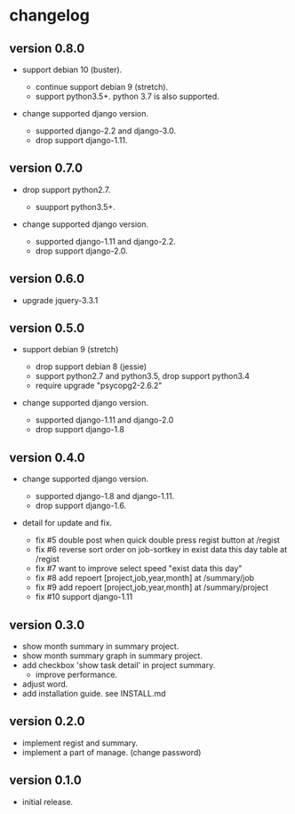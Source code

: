 # changelog

## version 0.8.0

- support debian 10 (buster).
  - continue support debian 9 (stretch).
  - support python3.5+. python 3.7 is also supported.

- change supported django version.
  - supported django-2.2 and django-3.0.
  - drop support django-1.11.

## version 0.7.0

- drop support python2.7.
  - suupport python3.5+.

- change supported django version.
  - supported django-1.11 and django-2.2.
  - drop support django-2.0.

## version 0.6.0

- upgrade jquery-3.3.1

## version 0.5.0

- support debian 9 (stretch)
  - drop support debian 8 (jessie)
  - support python2.7 and python3.5, drop support python3.4
  - require upgrade "psycopg2-2.6.2"

- change supported django version.
  - supported django-1.11 and django-2.0
  - drop support django-1.8

## version 0.4.0

- change supported django version.
  - supported django-1.8 and django-1.11.
  - drop support django-1.6.

- detail for update and fix.
  - fix #5  double post when quick double press regist button at /regist
  - fix #6  reverse sort order on job-sortkey in exist data this day table at /regist
  - fix #7  want to improve select speed "exist data this day"
  - fix #8  add repoert [project,job,year,month] at /summary/job
  - fix #9  add repoert [project,job,year,month] at /summary/project
  - fix #10 support django-1.11

## version 0.3.0

- show month summary in summary project.
- show month summary graph in summary project.
- add checkbox 'show task detail' in project summary.
  - improve performance.
- adjust word.
- add installation guide. see INSTALL.md


## version 0.2.0

- implement regist and summary.
- implement a part of manage. (change password)


## version 0.1.0

  - initial release.
